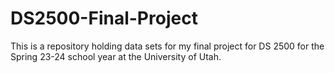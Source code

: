 # DS2500-Final-Project
This is a repository holding data sets for my final project for DS 2500 for the Spring 23-24 school year at the University of Utah.
